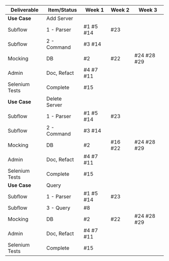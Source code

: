 | Deliverable   | Item/Status   |  Week 1       | Week 2      | Week 3      |
| ------------- | ------------  |  ------------ |------------ |------------ |
| **Use Case**  | Add Server    | &nbsp;        | &nbsp;      | &nbsp;      |
| Subflow       | 1 - Parser    | #1 #5 #14     | #23         |             |
| Subflow       | 2 - Command   | #3 #14        |             |             |
| Mocking       | DB            | #2            | #22         | #24 #28 #29 |
| Admin         | Doc, Refact   | #4 #7 #11     |             |             |
| Selenium Tests| Complete      | #15           |             |             |
| **Use Case**  | Delete Server | &nbsp;        | &nbsp;      | &nbsp;      |
| Subflow       | 1 - Parser    | #1 #5 #14     | #23         |             |
| Subflow       | 2 - Command   | #3 #14        |             |             |
| Mocking       | DB            | #2            | #16 #22     | #24 #28 #29 |
| Admin         | Doc, Refact   | #4 #7 #11     |             |             |
| Selenium Tests| Complete      | #15           |             |             |
| **Use Case**  | Query         | &nbsp;        | &nbsp;      | &nbsp;      |
| Subflow       | 1 - Parser    | #1 #5 #14     | #23         |             |
| Subflow       | 3 - Query     | #8            |             |             |
| Mocking       | DB            | #2            | #22         | #24 #28 #29 |
| Admin         | Doc, Refact   | #4 #7 #11     |             |             |
| Selenium Tests| Complete      | #15           |             |             |
